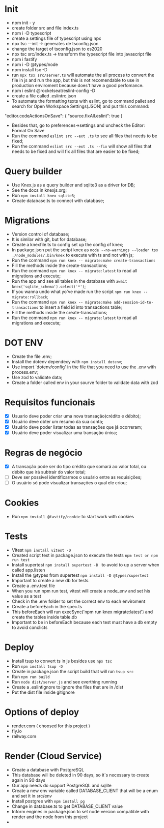 # Init

- npm init - y
- create folder src and file index.ts
- npm i -D typescript
- create a settings file of typescript using npx
- npx tsc --init -> generates de tsconfig.json
- change the target of tsconfig.json to es2020
- npx tsc src/index.ts -> transform the typescript file into javascript file
- npm i fastify
- npm i -D @types/node
- npm install tsx -D
- run `npx tsx src/server.ts` will automate the all process to convert the file in js and run the app,
  but this is not recomendable to use in production enviroment because does't have a good perfomance.
- npm i eslint @rocketseat/eslint-config -D
- create a file called .eslintrc.json
- To automate the formatting texts with eslint, go to command pallet and search for Open Workspace Settings(JSON)
and put this command: 

"editor.codeActionsOnSave": {
    "source.fixAll.eslint": true
}

- Besides that, go to preferences->settings and uncheck the Editor: Format On Save
- Run the command `eslint src --ext .ts` to see all files that needs to be fixed;
- Run the command `eslint src --ext .ts --fix` will show all files that needs to be fixed and will fix all files that are easier to be fixed;


# Query builder 

- Use Knex.js as a query builder and sqlite3 as a driver for DB;
- See the docs in knexjs.org;
- Run `npm install knex sqlite3`;
- Create database.ts to connect with database;

# Migrations

- Version control of database;
- It is similar with git, but for database;
- Create a knexfile.ts to config set up the config of knex;
- In package.json put the script knex as `node --no-warnings --loader tsx ./node_modules/.bin/knex` to execute with ts and not with js;
- Run the command `npm run knex -- migrate:make create-transactions`
- Fill the methods inside the create-transactions;
- Run the command `npm run knex -- migrate:latest` to read all migrations and execute;
- Run the app and see all tables in the database with `await knex('sqlite_schema').select('*')`;
- If you wanna undo what yo've made run the script `npm run knex -- migrate:rollback`;
- Run the command `npm run knex -- migrate:make add-session-id-to-transactions` to insert a field id into transactions table;
- Fill the methods inside the create-transactions;
- Run the command `npm run knex -- migrate:latest` to read all migrations and execute;

# DOT ENV

- Create the file .env;
- Install the dotenv dependecy with `npm install dotenv`;
- Use import 'dotenv/config' in the file that you need to use the .env with process.env;
- Use zod to validate data;
- Create a folder called env in your sourve folder to validate data with zod


# Requisitos funcionais

- [x] Usuario deve poder criar uma nova transação(crédito e débito);
- [x] Usuário deve obter um resumo da sua conta;
- [x] Usuário deve poder listar todas as transações que já ocorreram;
- [x] Usuário deve poder visualizar uma transação única;

# Regras de negócio

- [x] A transação pode ser do tipo crédito que somará ao valor total, ou débito que irá subtrair do valor total;
- [ ] Deve ser possível identificarmos o usuário entre as requisições;
- [ ] O usuário só pode visualizar transações o qual ele criou;

# Cookies

- Run `npm install @fastify/cookie` to start work with cookies

# Tests

- Vitest `npm install vitest -D`
- Created script test in package.json to execute the tests `npm test or npm run test`
- Install supertest `npm install supertest -D ` to avoid to up a server when called app.listen
- Install the @types from supertest `npm install -D @types/supertest`
- Important to create a new db for tests
- Create a .env.test file
- When you run npm run test, vitest will create a node_env and set his value as a test
- Check in the .env folder to set the correct env to each enviroment
- Create a beforeEach in the spec.ts
- This beforeEach will run execSync('npm run knex migrate:latest') and create the tables inside table.db
- Important to be in beforeEach because each test must have a db empty to avoid conclicts

# Deploy

- Install tsup to convert ts in js besides use `npx tsc`
- Run `npm install tsup -D`
- Create in package.json the script build that will run `tsup src`
- Run `npm run build`
- Run `node dist/server.js` and see everthing running
- Create a .eslintignore to ignore the files that are in /dist
- Put the dist file inside gitignore

# Options of deploy

- render.com ( choosed for this project )
- fly.io
- railway.com

# Render (Cloud Service)

- Create a database with PostgreSQL 
- This database will be deleted in 90 days, so it`s necessary to create again in 90 days
- Our app needs do support PostgreSQL and sqlite
- Create a new env variable called DATABASE_CLIENT that will be a enum and set it in src/env
- Install postgree with `npm install pg`
- Change in database.ts to get DATABASE_CLIENT value 
- Inform engines in package.json to set node version compatible with render and the node from this project
- 